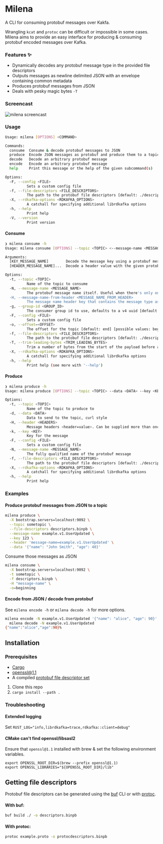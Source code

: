 # Milena

A CLI for consuming protobuf messages over Kakfa.

Wrangling `kcat` and `protoc` can be difficult or impossible in some cases. Milena aims to provide an easy interface
for producing & consuming protobuf encoded messages over Kafka.

### Features :sparkles:

- Dynamically decodes any protobuf message type in the provided file descriptors
- Outputs messages as newline delimited JSON with an envelope containing common metadata
- Produces protobuf messages from JSON
- Deals with pesky magic bytes `-T`

### Screencast

![milena screencast](./milena-screencast.gif)

### Usage

```sh
Usage: milena [OPTIONS] <COMMAND>

Commands:
  consume  Consume & decode protobuf messages to JSON
  produce  Encode JSON messages as protobuf and produce them to a topic
  decode   Decode an arbitrary protobuf message
  encode   Encode an arbitrary protobuf message
  help     Print this message or the help of the given subcommand(s)

Options:
  -F, --config <FILE>
          Sets a custom config file
  -f, --file-descriptors <FILE_DESCRIPTORS>
          The path to the protobuf file descriptors [default: ./descriptors.binpb]
  -X, --rdkafka-options <RDKAFKA_OPTIONS>
          A catchall for specifying additional librdkafka options
  -h, --help
          Print help
  -V, --version
          Print version
```

#### Consume

```sh
❯ milena consume -h
Usage: milena consume [OPTIONS] --topic <TOPIC> <--message-name <MESSAGE_NAME>|--message-name-from-header <MESSAGE_NAME_FROM_HEADER>> [KEY_MESSAGE_NAME] [HEADER_MESSAGE_NAME]...

Arguments:
  [KEY_MESSAGE_NAME]        Decode the message key using a protobuf message
  [HEADER_MESSAGE_NAME]...  Decode a header value with the given protobuf message in the format `<header-name>=<message-name>`

Options:
  -t, --topic <TOPIC>
          Name of the topic to consume
  -N, --message-name <MESSAGE_NAME>
          The protobuf message name itself. Useful when there's only one schema per topic
  -H, --message-name-from-header <MESSAGE_NAME_FROM_HEADER>
          The message name header key that contains the message type as the value to enable dynamic decoding. Useful when there's more than one message type/schema per topic, but requires that the protobuf message name is present in the specified header
  -g, --group-id <GROUP_ID>
          The consumer group id to use, defaults to a v4 uuid [default: 4ead12ea-bc48-4e2e-b75a-e8c97f4aee6f]
  -F, --config <FILE>
          Sets a custom config file
  -o, --offset=<OFFSET>
          The offset for the topic [default: end] [possible values: beginning, end, stored]
  -f, --file-descriptors <FILE_DESCRIPTORS>
          The path to the protobuf file descriptors [default: ./descriptors.binpb]
  -T, --trim-leading-bytes <TRIM_LEADING_BYTES>
          Trim a number of bytes from the start of the payload before attempting to deserialize
  -X, --rdkafka-options <RDKAFKA_OPTIONS>
          A catchall for specifying additional librdkafka options
  -h, --help
          Print help (see more with '--help')
```

#### Produce

```sh
❯ milena produce -h
Usage: milena produce [OPTIONS] --topic <TOPIC> --data <DATA> --key <KEY> --message-name <MESSAGE_NAME>

Options:
  -t, --topic <TOPIC>
          Name of the topic to produce to
  -d, --data <DATA>
          Data to send to the topic, curl style
  -H, --header <HEADERS>
          Message headers <header=value>. Can be supplied more than once
  -k, --key <KEY>
          Key for the message
  -F, --config <FILE>
          Sets a custom config file
  -N, --message-name <MESSAGE_NAME>
          The fully qualified name of the protobuf message
  -f, --file-descriptors <FILE_DESCRIPTORS>
          The path to the protobuf file descriptors [default: ./descriptors.binpb]
  -X, --rdkafka-options <RDKAFKA_OPTIONS>
          A catchall for specifying additional librdkafka options
  -h, --help
          Print help
```


### Examples

#### Produce protobuf messages from JSON to a topic

```sh
milena produce \
  -X bootstrap.servers=localhost:9092 \
  --topic sometopic \
  --file-descriptors descriptors.binpb \
  --message-name example.v1.UserUpdated \
  --key 123 \
  --header 'message-name=example.v1.UserUpdated' \
  --data '{"name": "John Smith", "age": 40}'
```

Consume those messages as JSON

```sh
milena consume \
  -X bootstrap.servers=localhost:9092 \
  -t sometopic \
  -f descriptors.binpb \
  -H "message-name" \
  -o=beginning
```

#### Encode from JSON / decode from protobuf

See `milena encode -h` or `milena decode -h` for more options.

```sh
milena encode -N example.v1.UserUpdated '{"name": "alice", "age": 90}' |\
  milena decode -N example.v1.UserUpdated
{"name":"alice","age":90}%
```

## Installation

### Prerequisites

- [Cargo](https://doc.rust-lang.org/cargo/getting-started/installation.html)
- openssl@1.1
- A compiled [protobuf file descriptor set](#getting-file-descriptors)

1. Clone this repo
2. `cargo install --path .`


### Troubleshooting

#### Extended logging

Set `RUST_LOG="info,librdkafka=trace,rdkafka::client=debug"`

#### CMake can't find openssl/libsasl2

Ensure that `openssl@1.1` installed with brew & set the following environment variables.

```
export OPENSSL_ROOT_DIR=$(brew --prefix openssl@1.1)
export OPENSSL_LIBRARIES="${OPENSSL_ROOT_DIR}/lib"
```

## Getting file descriptors

Protobuf file descriptors can be generated using the [buf](https://buf.build/docs/build/explanation) CLI or with [protoc](protoc).

#### With buf:

```sh
buf build ./ -o descriptors.binpb
```

#### With protoc:

```sh
protoc example.proto -o protocdescriptors.binpb
```
